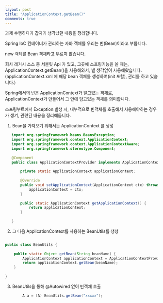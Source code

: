 ```yaml
---
layout: post
title: "ApplicationContext.getBean()"
comments: true
---
```


과제 수행하다가 갑자기 생각났던 내용을 정리합니다.  

Spring IoC 컨테이너가 관리하는 자바 객체를 우리는 빈(Bean)이라고 부릅니다.  

new 객체를 Bean 객체라고 부르지 않습니다.  

회사 레거시 소스 중 서블릿 Api 가 있고, 그곳에 스프링기능을 쓸 때는, ApplicationContext.getBean()을 사용해와서,
별 생각없이 사용해왔습니다.
(applicationContext.xml 에 해당 bean 객체를 생성하여(init 포함), 관리를 하고 있습니다.)

Spring에서의 빈은 ApplicationContext가 알고있는 객체로,  
ApplicationContext가 만들어서 그 안에 담고있는 객체를 의미합니다.   

스프링부트에서 Exception 발생 시, 내부적으로 빈객체를 호출해서 사용해야하는 경우가 생겨, 관련된 내용을 정리해둡니다.  

1. Bean을 가져오기 위해서는 ApplicationContext 를 생성

```java
   import org.springframework.beans.BeansException;
   import org.springframework.context.ApplicationContext;
   import org.springframework.context.ApplicationContextAware;
   import org.springframework.stereotype.Component;
    
   @Component
   public class ApplicationContextProvider implements ApplicationContextAware {
    
       private static ApplicationContext applicationContext;
    
       @Override
       public void setApplicationContext(ApplicationContext ctx) throws BeansException {
           applicationContext = ctx;
       }
    
       public static ApplicationContext getApplicationContext() {
           return applicationContext;
       }
    
   }
```


2. 그 다음 ApplicationContext를 사용하는 BeanUtils를 생성
```java

public class BeanUtils {
 
    public static Object getBean(String beanName) {
        ApplicationContext applicationContext = ApplicationContextProvider.getApplicationContext();
        return applicationContext.getBean(beanName);
    }
 
}
```

3. BeanUtils을 통해 @Autowired 없이 빈객체 호출
```java
        A a = (A) BeanUtils.getBean("xxxxx");
```

